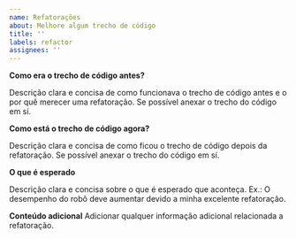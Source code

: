 ```yaml
---
name: Refatorações
about: Melhore algum trecho de código
title: ''
labels: refactor
assignees: ''
---
```


**Como era o trecho de código antes?**

Descrição clara e concisa de como funcionava o trecho de código antes e o por quê merecer uma refatoração. Se possível anexar o trecho do código em sí.

**Como está o trecho de código agora?**

Descrição clara e concisa de como ficou o trecho de código depois da refatoração. Se possível anexar o trecho do código em sí.

**O que é esperado**

Descrição clara e concisa sobre o que é esperado que aconteça. Ex.: O desempenho do robô deve aumentar devido a minha excelente refatoração.

**Conteúdo adicional**
Adicionar qualquer informação adicional relacionada a refatoração.
